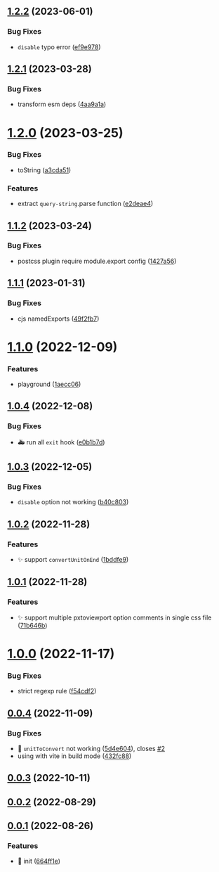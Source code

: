 ## [1.2.2](https://github.com/hemengke1997/postcss-pxtoviewport/compare/v1.2.1...v1.2.2) (2023-06-01)


### Bug Fixes

* `disable` typo error ([ef9e978](https://github.com/hemengke1997/postcss-pxtoviewport/commit/ef9e9782fd0ebd9008b01373a3e2b8d5ea20d735))



## [1.2.1](https://github.com/hemengke1997/postcss-pxtoviewport/compare/v1.2.0...v1.2.1) (2023-03-28)


### Bug Fixes

* transform esm deps ([4aa9a1a](https://github.com/hemengke1997/postcss-pxtoviewport/commit/4aa9a1a13abdf576953d6317d7c7ed869f0dfefd))



# [1.2.0](https://github.com/hemengke1997/postcss-pxtoviewport/compare/v1.1.2...v1.2.0) (2023-03-25)


### Bug Fixes

* toString ([a3cda51](https://github.com/hemengke1997/postcss-pxtoviewport/commit/a3cda510cc6d0c5386c897497f204fbc07fd266d))


### Features

* extract `query-string`.parse function ([e2deae4](https://github.com/hemengke1997/postcss-pxtoviewport/commit/e2deae4d9c2f0adb3aaf72a4823813a480113841))



## [1.1.2](https://github.com/hemengke1997/postcss-pxtoviewport/compare/v1.1.1...v1.1.2) (2023-03-24)


### Bug Fixes

* postcss plugin require module.export config ([1427a56](https://github.com/hemengke1997/postcss-pxtoviewport/commit/1427a56a1e5b19371112b61155899617ed03ec3d))



## [1.1.1](https://github.com/hemengke1997/postcss-pxtoviewport/compare/v1.1.0...v1.1.1) (2023-01-31)


### Bug Fixes

* cjs namedExports ([49f2fb7](https://github.com/hemengke1997/postcss-pxtoviewport/commit/49f2fb78a96c5c5c211b2d6ad6d828cd9d7c8731))



# [1.1.0](https://github.com/hemengke1997/postcss-pxtoviewport/compare/v1.0.4...v1.1.0) (2022-12-09)


### Features

* playground ([1aecc06](https://github.com/hemengke1997/postcss-pxtoviewport/commit/1aecc067bf3f73c2e384c5e7ad56eaed10e9913a))



## [1.0.4](https://github.com/hemengke1997/postcss-pxtoviewport/compare/v1.0.3...v1.0.4) (2022-12-08)


### Bug Fixes

* 🚑️ run all `exit` hook ([e0b1b7d](https://github.com/hemengke1997/postcss-pxtoviewport/commit/e0b1b7d2049766cd1b4cb64dceeb4d6afd5bd72b))



## [1.0.3](https://github.com/hemengke1997/postcss-pxtoviewport/compare/v1.0.2...v1.0.3) (2022-12-05)


### Bug Fixes

* `disable` option not working ([b40c803](https://github.com/hemengke1997/postcss-pxtoviewport/commit/b40c803f2790077d3d96d13c6322777122b34638))



## [1.0.2](https://github.com/hemengke1997/postcss-pxtoviewport/compare/v1.0.1...v1.0.2) (2022-11-28)


### Features

* ✨ support `convertUnitOnEnd` ([1bddfe9](https://github.com/hemengke1997/postcss-pxtoviewport/commit/1bddfe98b8ee14f888e08dad8543ab7d8950ea10))



## [1.0.1](https://github.com/hemengke1997/postcss-pxtoviewport/compare/v1.0.0...v1.0.1) (2022-11-28)


### Features

* ✨ support multiple pxtoviewport option comments in single css file ([71b646b](https://github.com/hemengke1997/postcss-pxtoviewport/commit/71b646bdfc9310ca8ced74047cf68f305bb19763))



# [1.0.0](https://github.com/hemengke1997/postcss-pxtoviewport/compare/v0.0.4...v1.0.0) (2022-11-17)


### Bug Fixes

* strict regexp rule ([f54cdf2](https://github.com/hemengke1997/postcss-pxtoviewport/commit/f54cdf2379e5f785bd73a997b9778250cece23c2))



## [0.0.4](https://github.com/hemengke1997/postcss-pxtoviewport/compare/v0.0.3...v0.0.4) (2022-11-09)


### Bug Fixes

* 🐛 `unitToConvert` not working ([5d4e604](https://github.com/hemengke1997/postcss-pxtoviewport/commit/5d4e60417d6c0c159f1b11d272ba4e340a55cfa7)), closes [#2](https://github.com/hemengke1997/postcss-pxtoviewport/issues/2)
* using with vite in build mode ([432fc88](https://github.com/hemengke1997/postcss-pxtoviewport/commit/432fc88368919cacb5befdc6bc93b1d6cfcf4002))



## [0.0.3](https://github.com/hemengke1997/postcss-pxtoviewport/compare/v0.0.2...v0.0.3) (2022-10-11)



## [0.0.2](https://github.com/hemengke1997/postcss-pxtoviewport/compare/v0.0.1...v0.0.2) (2022-08-29)



## [0.0.1](https://github.com/hemengke1997/postcss-pxtoviewport/compare/664ff1e2845aa8e1d6663ee4637939e4d05ae5a4...v0.0.1) (2022-08-26)


### Features

* 🎉 init ([664ff1e](https://github.com/hemengke1997/postcss-pxtoviewport/commit/664ff1e2845aa8e1d6663ee4637939e4d05ae5a4))



